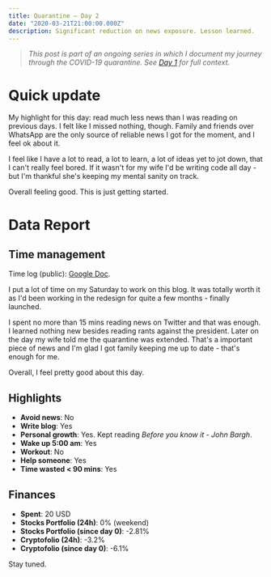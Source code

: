 ```yaml
---
title: Quarantine — Day 2
date: "2020-03-21T21:00:00.000Z"
description: Significant reduction on news exposure. Lesson learned. 
---
```


> *This post is part of an ongoing series in which I document my journey through the COVID-19 quarantine. See [Day 1](/quarantine-day-1) for full context.*

<div class="divider"></div>

# Quick update

My highlight for this day: read much less news than I was reading on previous days. I felt like I missed nothing, though. Family and friends over WhatsApp are the only source of reliable news I got for the moment, and I feel ok about it.

I feel like I have a lot to read, a lot to learn, a lot of ideas yet to jot down, that I can't really feel bored. If it wasn't for my wife I'd be writing code all day - but I'm thankful she's keeping my mental sanity on track.

Overall feeling good. This is just getting started.

<div class="divider"></div>

# Data Report

## Time management

Time log (public): [Google Doc](https://docs.google.com/document/d/1h1eGly40sAf9gdJMXhKgoB20zqzsJeECZAJvDkgM8Ik/edit#).

I put a lot of time on my Saturday to work on this blog. It was totally worth it as I'd been working in the redesign for quite a few months - finally launched.

I spent no more than 15 mins reading news on Twitter and that was enough. I learned nothing new besides reading rants against the president. Later on the day my wife told me the quarantine was extended. That's a important piece of news and I'm glad I got family keeping me up to date - that's enough for me.

Overall, I feel pretty good about this day.

## Highlights 

* **Avoid news**: No
* **Write blog**: Yes
* **Personal growth**: Yes. Kept reading *Before you know it - John Bargh*.
* **Wake up 5:00 am**: Yes
* **Workout**: No
* **Help someone**: Yes
* **Time wasted < 90 mins**: Yes

## Finances

* **Spent**: 20 USD
* **Stocks Portfolio (24h)**: 0% (weekend)
* **Stocks Portfolio (since day 0)**: -2.81%
* **Cryptofolio (24h)**: -3.2%
* **Cryptofolio (since day 0)**: -6.1%

<div class="divider"></div>

Stay tuned.
